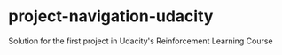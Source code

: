 # project-navigation-udacity
Solution for the first project in Udacity's Reinforcement Learning Course
